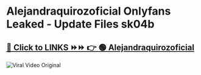
 # Alejandraquirozoficial Onlyfans Leaked - Update Files sk04b

## <h2><a href="https://clipsfans.com/Alejandraquirozoficial&ref=git">🔗 Click to LINKS ⏩⏩ 👉 🟢 Alejandraquirozoficial </a></h2>

<a href="https://clipsfans.com/Alejandraquirozoficial&ref=git" rel="nofollow" data-target="animated-image.originalLink"><img src="https://i.ibb.co.com/xMMVF88/686577567.gif" alt="Viral Video Original" style="max-width: 100%; display: inline-block;" data-target="animated-image.originalImage"></a>

